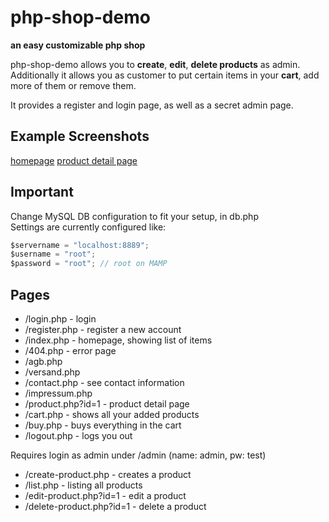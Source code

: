# php-shop-demo
**an easy customizable php shop**

php-shop-demo allows you to **create**, **edit**, **delete products** as admin.  
Additionally it allows you as customer to put certain items in your **cart**, add more of them or remove them. 

It provides a register and login page, as well as a secret admin page.  

## Example Screenshots
[homepage](https://github.com/pczern/php-shop-demo/blob/master/example1.png)
[product detail page](https://github.com/pczern/php-shop-demo/blob/master/example2.png)

## Important
Change MySQL DB configuration to fit your setup, in db.php  
Settings are currently configured like:
```javascript
$servername = "localhost:8889";
$username = "root";
$password = "root"; // root on MAMP
```


## Pages
* /login.php - login
* /register.php - register a new account
* /index.php - homepage, showing list of items
* /404.php - error page
* /agb.php
* /versand.php
* /contact.php - see contact information
* /impressum.php
* /product.php?id=1 - product detail page
* /cart.php - shows all your added products
* /buy.php - buys everything in the cart
* /logout.php - logs you out  

Requires login as admin under /admin (name: admin, pw: test)
* /create-product.php - creates a product
* /list.php - listing all products
* /edit-product.php?id=1 - edit a product
* /delete-product.php?id=1 - delete a product
